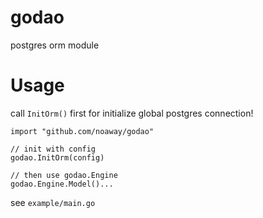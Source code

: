# godao
postgres orm module

# Usage

call `InitOrm()` first for initialize global postgres connection!

```
import "github.com/noaway/godao"

// init with config
godao.InitOrm(config)

// then use godao.Engine
godao.Engine.Model()...
```

see `example/main.go`